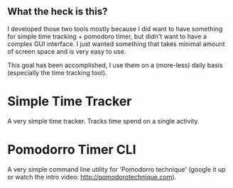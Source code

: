
What the heck is this? 
----------------------

I developed those two tools mostly because I did want to have something for simple time tracking + pomodoro timer, but didn't want to have a complex GUI interface. I just wanted something that takes minimal amount of screen space and is very easy to use. 

This goal has been accomplished, I use them on a (more-less) daily basis (especially the time tracking tool). 


Simple Time Tracker
===================

A very simple time tracker. Tracks time spend on a single activity. 


Pomodorro Timer CLI
===================

A very simple command line utility for 'Pomodorro technique' (google it up or watch the intro video: http://pomodorotechnique.com). 


